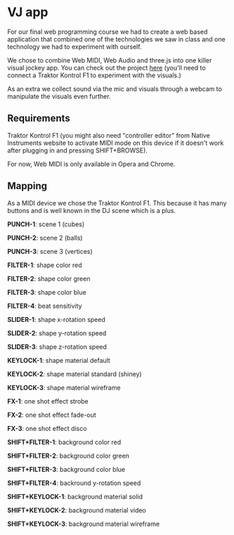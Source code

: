 # VJ app

For our final web programming course we had to create a web based application that combined one of the technologies we saw in class and one technology we had to experiment with ourself.

We chose to combine Web MIDI, Web Audio and three.js into one killer visual jockey app. You can check out the project [here](https://vj-app-b96f2.firebaseapp.com/) (you'll need to connect a Traktor Kontrol F1 to experiment with the visuals.)

As an extra we collect sound via the mic and visuals through a webcam to manipulate the visuals even further.

## Requirements

Traktor Kontrol F1 (you might also need "controller editor" from Native Instruments website to activate MIDI mode on this device if it doesn't work after plugging in and pressing SHIFT+BROWSE).

For now, Web MIDI is only available in Opera and Chrome.

## Mapping

As a MIDI device we chose the Traktor Kontrol F1. This because it has many buttons and is well known in the DJ scene which is a plus.


**PUNCH-1**: scene 1 (cubes)

**PUNCH-2**: scene 2 (balls)

**PUNCH-3**: scene 3 (vertices)



**FILTER-1**: shape color red

**FILTER-2**: shape color green

**FILTER-3**: shape color blue

**FILTER-4**: beat sensitivity



**SLIDER-1**: shape x-rotation speed

**SLIDER-2**: shape y-rotation speed

**SLIDER-3**: shape z-rotation speed



**KEYLOCK-1**: shape material default

**KEYLOCK-2**: shape material standard (shiney)

**KEYLOCK-3**: shape material wireframe



**FX-1**: one shot effect strobe

**FX-2**: one shot effect fade-out

**FX-3**: one shot effect disco



**SHIFT+FILTER-1**: background color red

**SHIFT+FILTER-2**: background color green

**SHIFT+FILTER-3**: background color blue

**SHIFT+FILTER-4**: backround y-rotation speed



**SHIFT+KEYLOCK-1**: background material solid

**SHIFT+KEYLOCK-2**: background material video

**SHIFT+KEYLOCK-3**: background material wireframe
